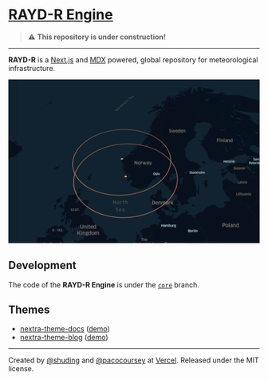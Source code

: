 # [RAYD-R Engine](rayd-r.no)

> :warning: **This repository is under construction!**

---

**RAYD-R** is a [Next.js](https://nextjs.org) and [MDX](https://mdxjs.com) powered, global repository for meteorological infrastructure.

![](/public/demo.png)

## Development

The code of the **RAYD-R Engine** is under the [`core`](https://github.com/shuding/nextra/tree/core) branch.

## Themes

- [nextra-theme-docs](https://github.com/vercel/swr-site) ([demo](https://swr.vercel.app))
- [nextra-theme-blog](https://github.com/shuding/site) ([demo](https://shud.in))

---

Created by [@shuding](https://github.com/shuding) and [@pacocoursey](https://github.com/pacocoursey) at [Vercel](https://vercel.com). Released under the MIT license.
